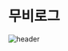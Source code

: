 # 무비로그
![header](https://capsule-render.vercel.app/api?type=Wave&color=auto&height=100&section=header&text=MOVIE%20LOG&fontSize=50)
